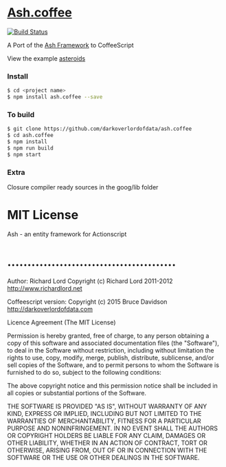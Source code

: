 # [Ash.coffee](https://darkoverlordofdata.com/ash.coffee)

[![Build Status](https://travis-ci.org/darkoverlordofdata/ash.coffee.svg?branch=master)](https://travis-ci.org/darkoverlordofdata/ash.coffee)

A Port of the [Ash Framework](http://www.ashframework.org/) to CoffeeScript

View the example [asteroids](http://darkoverlordofdata.com/ash.coffee/example.html)

### Install
```bash
$ cd <project name>
$ npm install ash.coffee --save
```

### To build

```bash
$ git clone https://github.com/darkoverlordofdata/ash.coffee
$ cd ash.coffee
$ npm install
$ npm run build
$ npm start
```

### Extra

Closure compiler ready sources in the goog/lib folder 

# MIT License
Ash - an entity framework for Actionscript
# ..........................................

Author: Richard Lord
Copyright (c) Richard Lord 2011-2012
http://www.richardlord.net

Coffeescript version:
Copyright (c) 2015 Bruce Davidson http://darkoverlordofdata.com

Licence Agreement (The MIT License)

Permission is hereby granted, free of charge, to any person obtaining a copy
of this software and associated documentation files (the "Software"), to deal
in the Software without restriction, including without limitation the rights
to use, copy, modify, merge, publish, distribute, sublicense, and/or sell
copies of the Software, and to permit persons to whom the Software is
furnished to do so, subject to the following conditions:

The above copyright notice and this permission notice shall be included in
all copies or substantial portions of the Software.

THE SOFTWARE IS PROVIDED "AS IS", WITHOUT WARRANTY OF ANY KIND, EXPRESS OR
IMPLIED, INCLUDING BUT NOT LIMITED TO THE WARRANTIES OF MERCHANTABILITY,
FITNESS FOR A PARTICULAR PURPOSE AND NONINFRINGEMENT. IN NO EVENT SHALL THE
AUTHORS OR COPYRIGHT HOLDERS BE LIABLE FOR ANY CLAIM, DAMAGES OR OTHER
LIABILITY, WHETHER IN AN ACTION OF CONTRACT, TORT OR OTHERWISE, ARISING FROM,
OUT OF OR IN CONNECTION WITH THE SOFTWARE OR THE USE OR OTHER DEALINGS IN
THE SOFTWARE.
